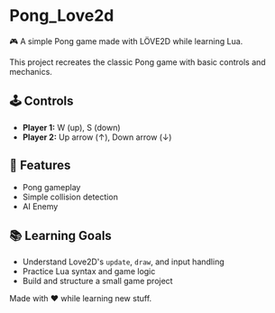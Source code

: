 # Pong_Love2d

🎮 A simple Pong game made with LÖVE2D while learning Lua.

This project recreates the classic Pong game with basic controls and mechanics.

## 🕹️ Controls

- **Player 1:** W (up), S (down)  
- **Player 2:** Up arrow (↑), Down arrow (↓)

## 🎯 Features

- Pong gameplay
- Simple collision detection
- AI Enemy

## 📚 Learning Goals

- Understand Love2D's `update`, `draw`, and input handling
- Practice Lua syntax and game logic
- Build and structure a small game project

Made with ❤️ while learning new stuff.
